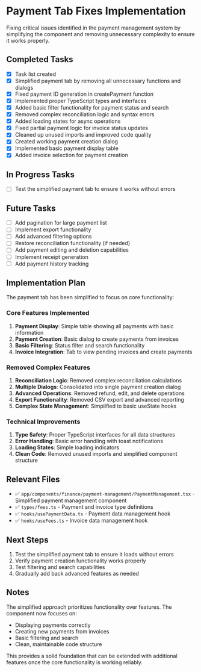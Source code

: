 # Payment Tab Fixes Implementation

Fixing critical issues identified in the payment management system by simplifying the component and removing unnecessary complexity to ensure it works properly.

## Completed Tasks

- [x] Task list created
- [x] Simplified payment tab by removing all unnecessary functions and dialogs
- [x] Fixed payment ID generation in createPayment function
- [x] Implemented proper TypeScript types and interfaces
- [x] Added basic filter functionality for payment status and search
- [x] Removed complex reconciliation logic and syntax errors
- [x] Added loading states for async operations
- [x] Fixed partial payment logic for invoice status updates
- [x] Cleaned up unused imports and improved code quality
- [x] Created working payment creation dialog
- [x] Implemented basic payment display table
- [x] Added invoice selection for payment creation

## In Progress Tasks

- [ ] Test the simplified payment tab to ensure it works without errors

## Future Tasks

- [ ] Add pagination for large payment list
- [ ] Implement export functionality
- [ ] Add advanced filtering options
- [ ] Restore reconciliation functionality (if needed)
- [ ] Add payment editing and deletion capabilities
- [ ] Implement receipt generation
- [ ] Add payment history tracking

## Implementation Plan

The payment tab has been simplified to focus on core functionality:

### Core Features Implemented
1. **Payment Display**: Simple table showing all payments with basic information
2. **Payment Creation**: Basic dialog to create payments from invoices
3. **Basic Filtering**: Status filter and search functionality
4. **Invoice Integration**: Tab to view pending invoices and create payments

### Removed Complex Features
1. **Reconciliation Logic**: Removed complex reconciliation calculations
2. **Multiple Dialogs**: Consolidated into single payment creation dialog
3. **Advanced Operations**: Removed refund, edit, and delete operations
4. **Export Functionality**: Removed CSV export and advanced reporting
5. **Complex State Management**: Simplified to basic useState hooks

### Technical Improvements
1. **Type Safety**: Proper TypeScript interfaces for all data structures
2. **Error Handling**: Basic error handling with toast notifications
3. **Loading States**: Simple loading indicators
4. **Clean Code**: Removed unused imports and simplified component structure

## Relevant Files

- ✅ `app/components/finance/payment-management/PaymentManagement.tsx` - Simplified payment management component
- ✅ `types/fees.ts` - Payment and invoice type definitions
- ✅ `hooks/usePaymentData.ts` - Payment data management hook
- ✅ `hooks/useFees.ts` - Invoice data management hook

## Next Steps

1. Test the simplified payment tab to ensure it loads without errors
2. Verify payment creation functionality works properly
3. Test filtering and search capabilities
4. Gradually add back advanced features as needed

## Notes

The simplified approach prioritizes functionality over features. The component now focuses on:
- Displaying payments correctly
- Creating new payments from invoices
- Basic filtering and search
- Clean, maintainable code structure

This provides a solid foundation that can be extended with additional features once the core functionality is working reliably.

